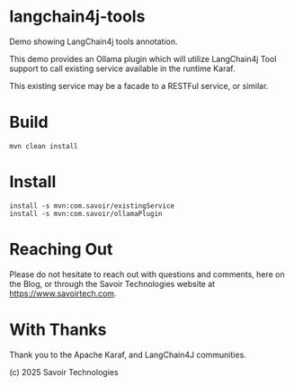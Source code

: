 # langchain4j-tools

Demo showing LangChain4j tools annotation.

This demo provides an Ollama plugin which will utilize LangChain4j Tool support to
call existing service available in the runtime Karaf. 

This existing service may be a facade to a RESTFul service, or similar.

# Build

```text
mvn clean install
```

# Install

```text
install -s mvn:com.savoir/existingService
install -s mvn:com.savoir/ollamaPlugin
```

# Reaching Out

Please do not hesitate to reach out with questions and comments, here on
the Blog, or through the Savoir Technologies website at
<https://www.savoirtech.com>.

# With Thanks

Thank you to the Apache Karaf, and LangChain4J communities.

\(c\) 2025 Savoir Technologies
